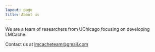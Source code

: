 ```yaml
---
layout: page
title: About us
---
```


We are a team of researchers from UChicago focusing on developing LMCache.

Contact us at lmcacheteam@gmail.com

